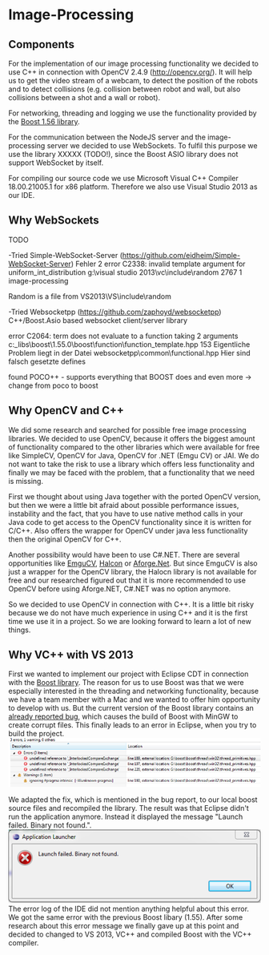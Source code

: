 # Image-Processing

## Components
For the implementation of our image processing functionality we decided to use C++ in connection with OpenCV 2.4.9 (http://opencv.org/). It will help us to get the video stream of a webcam, to detect the position of the robots and to detect collisions (e.g. collision between robot and wall, but also collisions between a shot and a wall or robot).

For networking, threading and logging we use the functionality provided by the [Boost 1.56 library](http://www.boost.org/).

For the communication between the NodeJS server and the image-processing server we decided to use WebSockets. To fulfil this purpose we use the library XXXXX (TODO!), since the Boost ASIO library does not support WebSocket by itself.

For compiling our source code we use Microsoft Visual C++ Compiler 18.00.21005.1 for x86 platform. Therefore we also use Visual Studio 2013 as our IDE. 

## Why WebSockets
TODO

-Tried Simple-WebSocket-Server (https://github.com/eidheim/Simple-WebSocket-Server)
Fehler	2	error C2338: invalid template argument for uniform_int_distribution	g:\visual studio 2013\vc\include\random	2767	1	image-processing

Random is a file from VS2013\VS\include\random

-Tried Websocketpp (https://github.com/zaphoyd/websocketpp)
C++/Boost.Asio based websocket client/server library

error C2064: term does not evaluate to a function taking 2 arguments	c:\_libs\boost\1.55.0\boost\function\function_template.hpp	153
Eigentliche Problem liegt in der Datei
websocketpp\common\functional.hpp 
Hier sind falsch gesetzte defines

found POCO++ - supports everything that BOOST does and even more -> change from poco to boost

## Why OpenCV and C++
We did some research and searched for possible free image processing libraries. We decided to use OpenCV, because it offers the biggest amount of functionality compared to the other libraries which were available for free like SimpleCV, OpenCV for Java, OpenCV for .NET (Emgu CV) or JAI. We do not want to take the risk to use a library which offers less functionality and finally we may be faced with the problem, that a functionality that we need is missing.

First we thought about using Java together with the ported OpenCV version, but then we were a little bit afraid about possible performance issues, instability and the fact, that you have to use native method calls in your Java code to get access to the OpenCV functionality since it is written for C/C++. Also offers the wrapper for OpenCV under java less functionality then the original OpenCV for C++.

Another possibility would have been to use C#.NET. There are several opportunities like [EmguCV](http://www.emgu.com/wiki/index.php/Main_Page), [Halcon](http://www.halcon.com) or [Aforge.Net](http://www.aforgenet.com). But since EmguCV is also just a wrapper for the OpenCV library, the Halocn library is not available for free and our researched figured out that it is more recommended to use OpenCV before using Aforge.NET, C#.NET was no option anymore.

So we decided to use OpenCV in connection with C++. It is a little bit risky because we do not have much experience in using C++ and it is the first time we use it in a project. So we are looking forward to learn a lot of new things.

## Why VC++ with VS 2013
First we wanted to implement our project with Eclipse CDT in connection with the [Boost library](http://www.boost.org/). The reason for us to use Boost was that we were especially interested in the threading and networking functionality, because we have a team member with a Mac and we wanted to offer him opportunity to develop with us. But the current version of the Boost library contains an [already reported bug](https://svn.boost.org/trac/boost/ticket/10296), which causes the build of Boost with MinGW to create corrupt files. This finally leads to an error in Eclipse, when you try to build the project.
![Eclipse errors when building project](images/eclipse_boost_errors.png)

We adapted the fix, which is mentioned in the bug report, to our local boost source files and recompiled the library. The result was that Eclipse didn't run the application anymore. Instead it displayed the message "Launch failed. Binary not found.".
![Eclipse errors when building project](images/eclipse_boost_error2.png)
The error log of the IDE did not mention anything helpful about this error. We got the same error with the previous Boost libary (1.55). After some research about this error message we finally gave up at this point and decided to changed to VS 2013, VC++ and compiled Boost with the VC++ compiler. 
